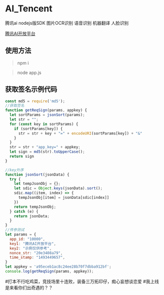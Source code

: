 # AI_Tencent
腾讯ai nodejs版SDK 
图片OCR识别 语音识别 机器翻译 人脸识别

[腾讯AI开放平台](https://ai.qq.com/)

## 使用方法

> npm i

> node app.js

## 获取签名示例代码
```javascript
const md5 = require('md5');
//获取签名
function getReqSign(params, appkey) {
  let sortParams = jsonSort(params);
  let str = "";
  for (const key in sortParams) {
    if (sortParams[key]) {
      str = str + key + "=" + encodeURI(sortParams[key]) + "&"
    }
  }
  str = str + "app_key=" + appkey;
  let sign = md5(str).toUpperCase();
  return sign
}

//key升序
function jsonSort(jsonData) {
  try {
    let tempJsonObj = {};
    let sdic = Object.keys(jsonData).sort();
    sdic.map((item, index) => {
      tempJsonObj[item] = jsonData[sdic[index]]
    })
    return tempJsonObj;
  } catch (e) {
    return jsonData;
  }
}
//传参测试
let params = {
  app_id: "10000",
  key1: "腾讯AI开放平台",
  key2: "示例仅供参考",
  nonce_str: "20e3408a79",
  time_stamp: "1493449657",
}
let appkey = 'a95eceb1ac8c24ee28b70f7dbba912bf';
console.log(getReqSign(params, appkey));
```
#打本不行吃鸡菜，竞技场里十连败，装备三万拓印仔，痴心妄想谈恋爱
#我上线是来看你们出奇遇的？？
#